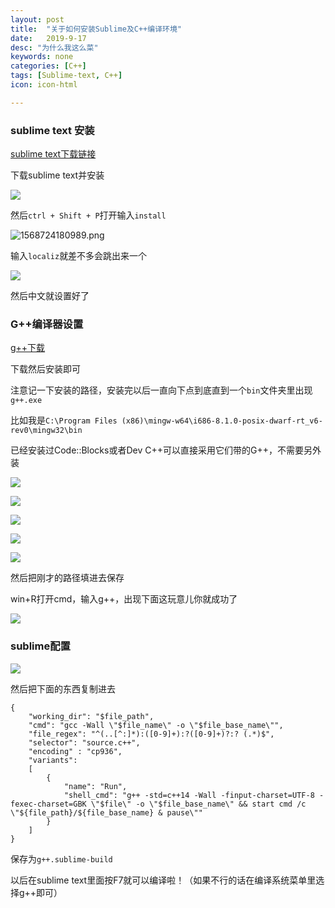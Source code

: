```yaml
---
layout: post
title:  "关于如何安装Sublime及C++编译环境"
date:   2019-9-17
desc: "为什么我这么菜"
keywords: none
categories: [C++]
tags: [Sublime-text, C++]
icon: icon-html

---
```


### sublime text 安装

[sublime text下载链接](http://www.sublimetext.com/3)

下载sublime text并安装

![](https://i.loli.net/2019/09/17/qLMNJo4jK5hvicY.jpg)

然后`ctrl + Shift + P`打开输入`install`

![1568724180989.png](https://i.loli.net/2019/09/17/cTqgMdtwn9NSh78.png)

输入`localiz`就差不多会跳出来一个

![](https://i.loli.net/2019/09/17/Z2fgcHp8bRYSNiB.jpg)

然后中文就设置好了

### G++编译器设置

[g++下载](https://osdn.net/projects/mingw/downloads/68260/mingw-get-setup.exe/)

下载然后安装即可

注意记一下安装的路径，安装完以后一直向下点到底直到一个`bin`文件夹里出现`g++.exe`

比如我是`C:\Program Files (x86)\mingw-w64\i686-8.1.0-posix-dwarf-rt_v6-rev0\mingw32\bin`

已经安装过Code::Blocks或者Dev C++可以直接采用它们带的G++，不需要另外装

![](https://i.loli.net/2019/09/17/BUnmZfiavxLlTWH.jpg)

![](https://i.loli.net/2019/09/17/1gbQVcxmXqk4By3.jpg)



![](https://i.loli.net/2019/09/17/8otQvV1AIH7UrTd.jpg)

![](https://i.loli.net/2019/09/17/ybQGBthkqZlLiUS.jpg)

![](https://i.loli.net/2019/09/17/IUT1LYSRGeMFmcu.jpg)

然后把刚才的路径填进去保存

win+R打开cmd，输入g++，出现下面这玩意儿你就成功了

![](https://i.loli.net/2019/09/17/oua81LIX6tr4DFU.jpg)

### sublime配置

![](https://i.loli.net/2019/09/17/kGd6Ot4fNTVQMSI.png)

然后把下面的东西复制进去

```
{
	"working_dir": "$file_path",
	"cmd": "gcc -Wall \"$file_name\" -o \"$file_base_name\"",
	"file_regex": "^(..[^:]*):([0-9]+):?([0-9]+)?:? (.*)$",
	"selector": "source.c++",
	"encoding" : "cp936",
	"variants":
	[
		{
			"name": "Run",
            "shell_cmd": "g++ -std=c++14 -Wall -finput-charset=UTF-8 -fexec-charset=GBK \"$file\" -o \"$file_base_name\" && start cmd /c \"${file_path}/${file_base_name} & pause\""
		}
	]
}
```

保存为`g++.sublime-build`

以后在sublime text里面按F7就可以编译啦！（如果不行的话在编译系统菜单里选择g++即可）